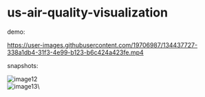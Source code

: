 # us-air-quality-visualization

demo:

https://user-images.githubusercontent.com/19706987/134437727-338a1db4-31f3-4e99-b123-b6c424a423fe.mp4


snapshots:

![image12](https://user-images.githubusercontent.com/19706987/134437747-648742dd-d6c9-4de9-96d9-d876b0adf847.png)\
![image13](https://user-images.githubusercontent.com/19706987/134437758-cac41fbf-66b4-4d69-9935-560330fd6664.png)\
